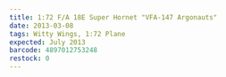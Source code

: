 ```yaml
---
title: 1:72 F/A 18E Super Hornet "VFA-147 Argonauts"
date: 2013-03-08
tags: Witty Wings, 1:72 Plane
expected: July 2013
barcode: 4897012753248
restock: 0
---
```

